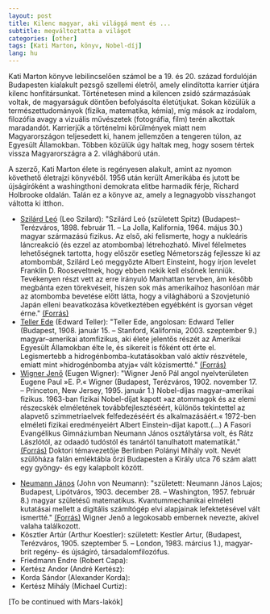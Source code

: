 ```yaml
---
layout: post
title: Kilenc magyar, aki világgá ment és ...
subtitle: megváltoztatta a világot
categories: [other]
tags: [Kati Marton, könyv, Nobel-díj]
lang: hu
---
```


Kati Marton könyve lebilincselően számol be a 19. és 20. század fordulóján Budapesten kialakult pezsgő szellemi életről, amely elindította karrier útjára kilenc honfitársunkat. Történetesen mind a kilencen zsidó származásúak voltak, de magyarságuk döntően befolyásolta életútjukat. Sokan közülük a természettudományok (fizika, matematika, kémia), míg mások az irodalom, filozófia avagy a vizuális művészetek (fotográfia, film) terén alkottak maradandót. Karrierjük a történelmi körülmények miatt nem Magyarországon teljesedett ki, hanem jellemzően a tengeren túlon, az Egyesült Államokban. Többen közülük úgy haltak meg, hogy sosem tértek vissza Magyarországra a 2. világháború után.

A szerző, Kati Marton élete is regényesen alakult, amint az nyomon követhető életrajzi könyvéből. 1956 után került Amerikába és jutott be újságíróként a washingthoni demokrata elitbe harmadik férje, Richard Holbrooke oldalán. Talán ez a könyve az, amely a legnagyobb visszhangot váltotta ki itthon.

- [Szilárd Leó](https://upload.wikimedia.org/wikipedia/commons/thumb/1/1a/Leo_Szilard.jpg/225px-Leo_Szilard.jpg) (Leo Szilard): "Szilárd Leó (született Spitz) (Budapest–Terézváros, 1898. február 11. – La Jolla, Kalifornia, 1964. május 30.) magyar származású fizikus. Az első, aki felismerte, hogy a nukleáris láncreakció (és ezzel az atombomba) létrehozható. Mivel félelmetes lehetőségnek tartotta, hogy először esetleg Németország fejlessze ki az atombombát, Szilárd Leó meggyőzte Albert Einsteint, hogy írjon levelet Franklin D. Rooseveltnek, hogy ebben nekik kell elsőnek lenniük. Tevékenyen részt vett az erre irányuló Manhattan tervben, ám később megbánta ezen törekvéseit, hiszen sok más amerikaihoz hasonlóan már az atombomba bevetése előtt látta, hogy a világháború a Szovjetunió Japán elleni beavatkozása következtében egyébként is gyorsan véget érne." [(Forrás)](https://hu.wikipedia.org/wiki/Szil%C3%A1rd_Le%C3%B3)
- [Teller Ede](https://upload.wikimedia.org/wikipedia/commons/thumb/e/ef/EdwardTeller1958_fewer_smudges.jpg/200px-EdwardTeller1958_fewer_smudges.jpg) (Edward Teller): "Teller Ede, angolosan: Edward Teller (Budapest, 1908. január 15. – Stanford, Kalifornia, 2003. szeptember 9.) magyar–amerikai atomfizikus, aki élete jelentős részét az Amerikai Egyesült Államokban élte le, és sikereit is főként ott érte el. Legismertebb a hidrogénbomba-kutatásokban való aktív részvétele, emiatt mint &raquo;hidrogénbomba atyja&laquo; vált közismertté." [(Forrás)](https://hu.wikipedia.org/wiki/Teller_Ede)
- [Wigner Jenő](https://upload.wikimedia.org/wikipedia/commons/thumb/e/ef/Wigner.jpg/180px-Wigner.jpg) (Eugen Wigner): "Wigner Jenő Pál angol nyelvterületen Eugene Paul &raquo;E. P.&laquo; Wigner (Budapest, Terézváros, 1902. november 17. – Princeton, New Jersey, 1995. január 1.) Nobel-díjas magyar–amerikai fizikus. 1963-ban fizikai Nobel-díjat kapott &raquo;az atommagok és az elemi részecskék elméletének továbbfejlesztéséért, különös tekintettel az alapvető szimmetriaelvek felfedezéséért és alkalmazásáért.&laquo; 1972-ben elméleti fizikai eredményeiért Albert Einstein-díjat kapott.(...) A Fasori Evangélikus Gimnáziumban Neumann János osztálytársa volt, és Rátz Lászlótól, az odaadó tudóstól és tanártól tanulhatott matematikát." [(Forrás)](https://hu.wikipedia.org/wiki/Wigner_Jen%C5%91) Doktori témavezetője Berlinben Polányi Mihály volt. Nevét szülőháza falán emléktábla őrzi Budapesten a Király utca 76 szám alatt egy gyöngy- és egy kalapbolt között.
</iframe>

- [Neumann János](https://upload.wikimedia.org/wikipedia/commons/thumb/d/d6/JohnvonNeumann-LosAlamos.jpg/250px-JohnvonNeumann-LosAlamos.jpg) (John von Neumann): "született: Neumann János Lajos; Budapest, Lipótváros, 1903. december 28. – Washington, 1957. február 8.) magyar születésű matematikus. Kvantummechanikai elméleti kutatásai mellett a digitális számítógép elvi alapjainak lefektetésével vált ismertté." [(Forrás)](https://hu.wikipedia.org/wiki/Neumann_J%C3%A1nos) Wigner Jenő a legokosabb embernek nevezte, akivel valaha találkozott.
- Kösztler Artúr (Arthur Koestler): született: Kestler Artur, (Budapest, Terézváros, 1905. szeptember 5. – London, 1983. március 1.), magyar-brit regény- és újságíró, társadalomfilozófus.
- Friedmann Endre (Robert Capa):
- Kertész Andor (André Kertész):
- Korda Sándor (Alexander Korda):
- Kertész Mihály (Michael Curtiz):

[To be continued with Mars-lakók]
